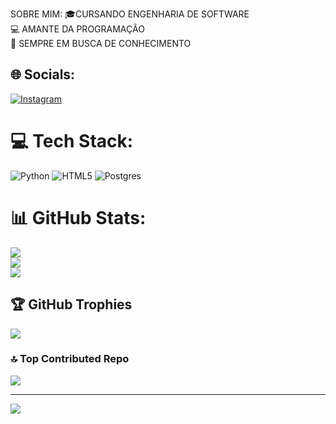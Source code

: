 SOBRE MIM:
🎓CURSANDO ENGENHARIA DE SOFTWARE<br>💻 AMANTE DA PROGRAMAÇÃO<br>🧠 SEMPRE EM BUSCA DE CONHECIMENTO


## 🌐 Socials:
[![Instagram](https://img.shields.io/badge/Instagram-%23E4405F.svg?logo=Instagram&logoColor=white)](https://instagram.com/https://www.instagram.com/john.yng027/?igsh=cGxwODBvbDljcGs5) 

# 💻 Tech Stack:
![Python](https://img.shields.io/badge/python-3670A0?style=for-the-badge&logo=python&logoColor=ffdd54) ![HTML5](https://img.shields.io/badge/html5-%23E34F26.svg?style=for-the-badge&logo=html5&logoColor=white) ![Postgres](https://img.shields.io/badge/postgres-%23316192.svg?style=for-the-badge&logo=postgresql&logoColor=white)
# 📊 GitHub Stats:
![](https://github-readme-stats.vercel.app/api?username=johnx27&theme=dracula&hide_border=false&include_all_commits=false&count_private=false)<br/>
![](https://github-readme-streak-stats.herokuapp.com/?user=johnx27&theme=dracula&hide_border=false)<br/>
![](https://github-readme-stats.vercel.app/api/top-langs/?username=johnx27&theme=dracula&hide_border=false&include_all_commits=false&count_private=false&layout=compact)

## 🏆 GitHub Trophies
![](https://github-profile-trophy.vercel.app/?username=johnx27&theme=dracula&no-frame=false&no-bg=false&margin-w=4)

### 🔝 Top Contributed Repo
![](https://github-contributor-stats.vercel.app/api?username=johnx27&limit=5&theme=dark&combine_all_yearly_contributions=true)

---
[![](https://visitcount.itsvg.in/api?id=johnx27&icon=0&color=0)](https://visitcount.itsvg.in)

<!-- Proudly created with GPRM ( https://gprm.itsvg.in ) -->
